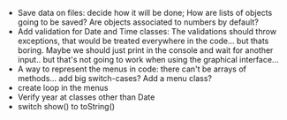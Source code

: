 - Save data on files: decide how it will be done; How are lists of objects going to be saved? Are objects associated to numbers by default?
- Add validation for Date and Time classes: The validations should throw exceptions, that would be treated everywhere in the code... but thats boring. Maybe we should just print in the console and wait for another input.. but that's not going to work when using the graphical interface... 
- A way to represent the menus in code: there can't be arrays of methods... add big switch-cases? Add a menu class?
- create loop in the menus
- Verify year at classes other than Date
- switch show() to toString()
